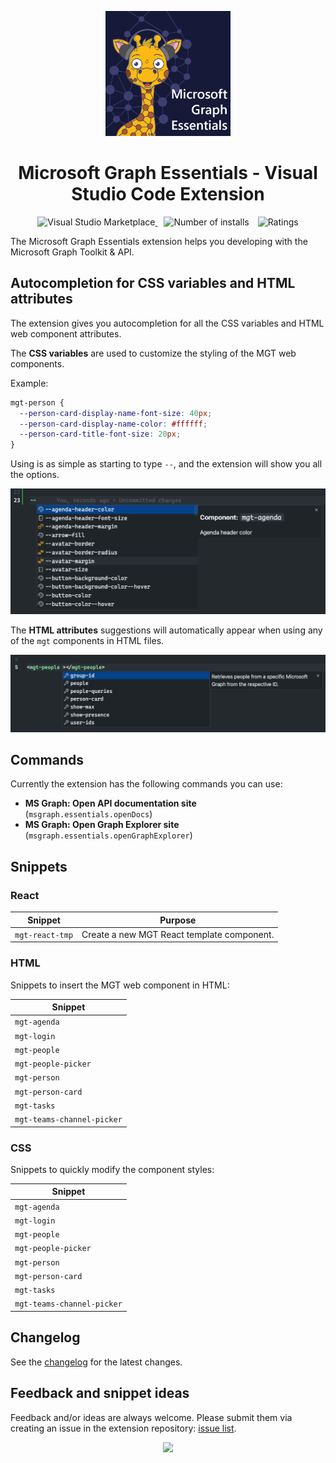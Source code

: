 <p align="center">
  <a href="https://marketplace.visualstudio.com/items?itemName=eliostruyf.vscode-msgraph-autocomplete">
    <img alt="Microsoft Graph Essentials" src="./assets/logo-big.png" height="200">
  </a>
</p>

<h1 align="center">Microsoft Graph Essentials - Visual Studio Code Extension</h1>

<p align="center">
  <a href="https://marketplace.visualstudio.com/items?itemName=eliostruyf.vscode-msgraph-essentials" title="Check it out on the Visual Studio Marketplace">
    <img src="https://vsmarketplacebadge.apphb.com/version/eliostruyf.vscode-msgraph-essentials.svg" alt="Visual Studio Marketplace" style="display: inline-block" />
  </a>

  <img src="https://vsmarketplacebadge.apphb.com/installs/eliostruyf.vscode-msgraph-essentials.svg" alt="Number of installs"  style="display: inline-block;margin-left:10px" />
  
  <img src="https://vsmarketplacebadge.apphb.com/rating/eliostruyf.vscode-msgraph-essentials.svg" alt="Ratings" style="display: inline-block;margin-left:10px" />
</p>

The Microsoft Graph Essentials extension helps you developing with the Microsoft Graph Toolkit & API.

## Autocompletion for CSS variables and HTML attributes

The extension gives you autocompletion for all the CSS variables and HTML web component attributes.

The **CSS variables** are used to customize the styling of the MGT web components.

Example:

```CSS
mgt-person {
  --person-card-display-name-font-size: 40px;
  --person-card-display-name-color: #ffffff;
  --person-card-title-font-size: 20px;
}
```

Using is as simple as starting to type `--`, and the extension will show you all the options.

![](./assets/css-variables.png)

The **HTML attributes** suggestions will automatically appear when using any of the `mgt` components in HTML files.

![](./assets/html-attributes.png)

## Commands

Currently the extension has the following commands you can use:

- **MS Graph: Open API documentation site** (`msgraph.essentials.openDocs`)
- **MS Graph: Open Graph Explorer site** (`msgraph.essentials.openGraphExplorer`) 

## Snippets

### React

| Snippet | Purpose |
|---------|---------|
| `mgt-react-tmp` | Create a new MGT React template component. |

### HTML

Snippets to insert the MGT web component in HTML:

| Snippet |
|---------|
| `mgt-agenda` |
| `mgt-login` |
| `mgt-people` |
| `mgt-people-picker` |
| `mgt-person` |
| `mgt-person-card` |
| `mgt-tasks` |
| `mgt-teams-channel-picker` |

### CSS

Snippets to quickly modify the component styles:

| Snippet |
|---------|
| `mgt-agenda` |
| `mgt-login` |
| `mgt-people` |
| `mgt-people-picker` |
| `mgt-person` |
| `mgt-person-card` |
| `mgt-tasks` |
| `mgt-teams-channel-picker` |

## Changelog

See the [changelog](./CHANGELOG.md) for the latest changes.

## Feedback and snippet ideas

Feedback and/or ideas are always welcome. Please submit them via creating an issue in the extension repository: [issue list](https://github.com/estruyf/vscode-msgraph-essentials/issues).

<p align="center">
  <a href="#">
      <img src="https://estruyf-github.azurewebsites.net/api/VisitorHit?user=estruyf&repo=vscode-msgraph-essentials&countColor=%23161938" />
   </a>
</p>